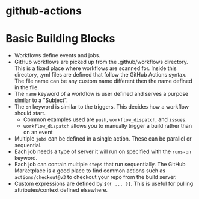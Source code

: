 # github-actions

# Basic Building Blocks

* Workflows define events and jobs.
* GitHub workflows are picked up from the .github/workflows directory. This is a fixed place where workflows are scanned
  for. Inside this directory, .yml files are defined that follow the GitHub Actions syntax.
  The file name can be any custom name different then the name defined in the file.
* The `name` keyword of a workflow is user defined and serves a purpose similar to a "Subject".
* The `on` keyword is similar to the triggers. This decides how a workflow should start.
    * Common examples used are `push`, `workflow_dispatch`, and `issues`.
    * `workflow_dispatch` allows you to manually trigger a build rather than on an event
* Multiple `jobs` can be defined in a single action. These can be parallel or sequential.
* Each job needs a type of server it will run on specified with the `runs-on` keyword.
* Each job can contain multiple `steps` that run sequentially. The GitHub Marketplace is a good place to find common
  actions such as `actions/checkout@v3` to checkout your repo from the build server.
* Custom expressions are defined by `${{ ... }}`. This is useful for pulling attributes/context defined elsewhere.
